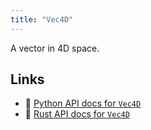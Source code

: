 ```yaml
---
title: "Vec4D"
---
```


A vector in 4D space.


## Links
 * 🐍 [Python API docs for `Vec4D`](https://ref.rerun.io/docs/python/nightly/package/rerun/datatypes/vec4d/)
 * 🦀 [Rust API docs for `Vec4D`](https://docs.rs/rerun/0.9.0-alpha.10/rerun/datatypes/struct.Vec4D.html)


